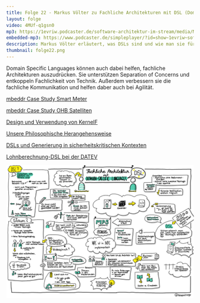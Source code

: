 ```yaml
---
title: Folge 22 - Markus Völter zu Fachliche Architekturen mit DSL (Domain Specific Languages)
layout: folge
video: 4MUf-q1gsn0
mp3: https://1evriw.podcaster.de/software-architektur-im-stream/media/MarkusVoelter.mp3
embedded-mp3: https://www.podcaster.de/simpleplayer/?id=show~1evriw~software-architektur-im-stream~pod-608171ec8287d654711445&v=1619097352
description: Markus Völter erläutert, was DSLs sind und wie man sie für die fachliche Architektur nutzen kann.
thumbnail: folge22.png
---
```


Domain Specific Languages können auch dabei helfen, fachliche
Architekturen auszudrücken. Sie unterstützen Separation of Concerns
und entkoppeln Fachlichkeit von Technik. Außerdem verbessern  sie die
fachliche Kommunikation und helfen daber auch bei Agilität.

[mbeddr Case Study Smart Meter](http://voelter.de/data/pub/mbeddr-cs-oopsla2015-preprint.pdf)

[mbeddr Case Study OHB Satelliten](http://mbeddr.com/files/dasia_wortmann.pdf)

[Design und Verwendung von KernelF](http://mbeddr.com/files/dasia_wortmann.pdf)

[Unsere Philosophische Herangehensweise](http://voelter.de/data/pub/markusvoelter-ISOLA2018-final.pdf)

[DSLs und Generierung in sicherheitskritischen Kontexten](http://voelter.de/data/pub/MPS-in-Safety-1.0.pdf)

[Lohnberechnung-DSL bei der DATEV](http://voelter.de/data/pub/voelterEtAl_DSLForPayrollCalc.pdf)

![Sketchnote](/sketchnotes/folge22.png "Sketchnote")
